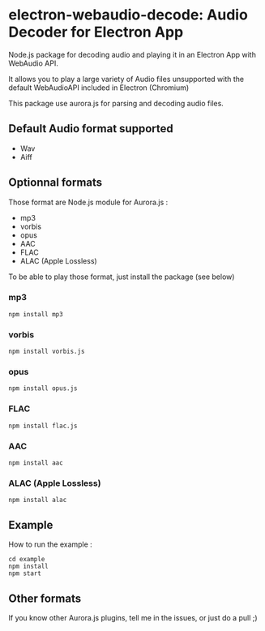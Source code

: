 electron-webaudio-decode: Audio Decoder for Electron App
========================================================

Node.js package for decoding audio and playing it in an Electron App with WebAudio API.

It allows you to play a large variety of Audio files unsupported with the default WebAudioAPI included in Electron (Chromium)

This package use aurora.js for parsing and decoding audio files. 

## Default Audio format supported

* Wav
* Aiff

## Optionnal formats

Those format are Node.js module for Aurora.js :

* mp3
* vorbis
* opus
* AAC
* FLAC
* ALAC (Apple Lossless)

To be able to play those format, just install the package (see below)


### mp3

    npm install mp3
    
### vorbis
    
    npm install vorbis.js

### opus
    
    npm install opus.js

### FLAC
    
    npm install flac.js
    
### AAC

    npm install aac
    
### ALAC (Apple Lossless)

    npm install alac

    
## Example

How to run the example :

    cd example
    npm install
    npm start
    
## Other formats

If you know other Aurora.js plugins, tell me in the issues, or just do a pull ;)